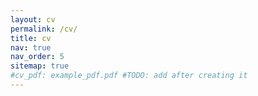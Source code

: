 ```yaml
---
layout: cv
permalink: /cv/
title: cv
nav: true
nav_order: 5
sitemap: true
#cv_pdf: example_pdf.pdf #TODO: add after creating it
---
```

